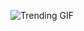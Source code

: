 
<!-- GIF_SECTION -->
![Trending GIF](https://media4.giphy.com/media/v1.Y2lkPThiYjIxNzcyaHB1NGZjeDRib2RrNWZpajdrbmxwZHJlNmN2NTJ1bTVnc3Uya3I0MyZlcD12MV9naWZzX3NlYXJjaCZjdD1n/okFG5aJWqRGMYXoKTD/giphy.gif)
<!-- END_GIF_SECTION -->
